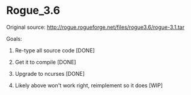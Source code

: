# Rogue_3.6

Original source: http://rogue.rogueforge.net/files/rogue3.6/rogue-3.1.tar

Goals:
1) Re-type all source code [DONE]

2) Get it to compile [DONE]

3) Upgrade to ncurses [DONE]

4) Likely above won't work right, reimplement so it does [WIP]